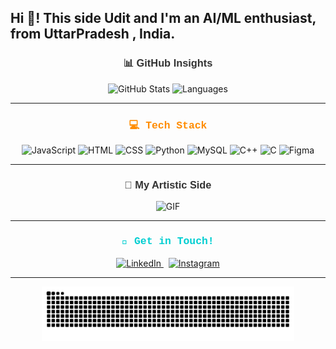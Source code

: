 <h2 align="left">Hi 👋! This side Udit and I'm an AI/ML enthusiast, from UttarPradesh , India.</h2>

###


<h3 align="center" style="color: #333333; font-family: 'Arial', sans-serif;">📊 GitHub Insights</h3>
<div align="center">
  <img src="https://github-readme-stats.vercel.app/api?username=Uditsingh5&hide_title=false&hide_rank=false&show_icons=true&include_all_commits=true&count_private=true&disable_animations=false&theme=tokyonight&locale=en&hide_border=true" height="160" alt="GitHub Stats" />
  <img src="https://github-readme-stats.vercel.app/api/top-langs?username=Uditsingh5&locale=en&hide_title=false&layout=compact&card_width=320&langs_count=5&theme=tokyonight&hide_border=true" height="160" alt="Languages" />
</div>

---

<h3 align="center" style="color: #FF8C00; font-family: 'Courier New', Courier, monospace;">💻 Tech Stack</h3>

<div align="center">
  <img src="https://cdn.jsdelivr.net/gh/devicons/devicon/icons/javascript/javascript-original.svg" height="45" alt="JavaScript" />
  <img src="https://cdn.jsdelivr.net/gh/devicons/devicon/icons/html5/html5-original.svg" height="45" alt="HTML" />
  <img src="https://cdn.jsdelivr.net/gh/devicons/devicon/icons/css3/css3-original.svg" height="45" alt="CSS" />
  <img src="https://cdn.jsdelivr.net/gh/devicons/devicon/icons/python/python-original.svg" height="45" alt="Python" />
  <img src="https://cdn.jsdelivr.net/gh/devicons/devicon/icons/mysql/mysql-original.svg" height="45" alt="MySQL" />
  <img src="https://cdn.jsdelivr.net/gh/devicons/devicon/icons/cplusplus/cplusplus-original.svg" height="45" alt="C++" />
  <img src="https://cdn.jsdelivr.net/gh/devicons/devicon/icons/c/c-original.svg" height="45" alt="C" />
  <img src="https://cdn.jsdelivr.net/gh/devicons/devicon/icons/figma/figma-original.svg" height="45" alt="Figma" />
</div>

---

<h3 align="center" style="color: #333333; font-family: 'Arial', sans-serif;">🎨 My Artistic Side</h3>
<div align="center">
  <img src="https://i.giphy.com/media/v1.Y2lkPTc5MGI3NjExM3ZuNnh0NHl2MGxlMzhqdGc5cWRueXYwNm1wMHV3b3Fndm5zdzBvbCZlcD12MV9pbnRlcm5hbF9naWZfYnlfaWQmY3Q9Zw/QDjpIL6oNCVZ4qzGs7/giphy.gif" alt="GIF" height="180" />
</div>

---

<h3 align="center" style="color: #00CED1; font-family: 'Courier New', Courier, monospace;">🤝 Get in Touch!</h3>

<div align="center">
  <a href="https://www.linkedin.com/in/udit-narayan-singh01/" target="_blank">
    <img src="https://img.shields.io/static/v1?message=LinkedIn&logo=linkedin&label=&color=0077B5&logoColor=white&labelColor=&style=flat" height="45" alt="LinkedIn" />
  </a>
  &nbsp;
  <a href="https://www.instagram.com/uditsingh005/" target="_blank">
    <img src="https://img.shields.io/static/v1?message=Instagram&logo=instagram&label=&color=E4405F&logoColor=white&labelColor=&style=flat" height="45" alt="Instagram" />
  </a>
</div>

---

<div align="center">
  <img src="https://raw.githubusercontent.com/Uditsingh5/Uditsingh5/output/snake.svg" alt="Snake Animation" width="80%" />
</div>